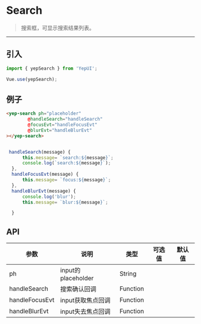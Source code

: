 # Search

> 搜索框，可显示搜索结果列表。

----------

## 引入

```javascript
import { yepSearch } from 'YepUI';

Vue.use(yepSearch);
```

## 例子

```html
<yep-search ph="placeholder"
        @handleSearch="handleSearch"
        @focusEvt="handleFocusEvt"
        @blurEvt="handleBlurEvt"
></yep-search>
```

```js

 handleSearch(message) {
      this.message= `search:${message}`;
      console.log(`search:${message}`);
  },
  handleFocusEvt(message) {
      this.message= `focus:${message}`;
  },
  handleBlurEvt(message) {
      console.log('blur');
      this.message= `blur:${message}`;

  }

```


## API
| 参数 | 说明 | 类型 | 可选值 | 默认值 |
|------|-------|---------|-------|--------|
| ph | input的placeholder  | String | |   |
|handleSearch | 搜索确认回调 | Function | |  |
|handleFocusEvt | input获取焦点回调 | Function | |  |
|handleBlurEvt | input失去焦点回调 | Function | |  |

